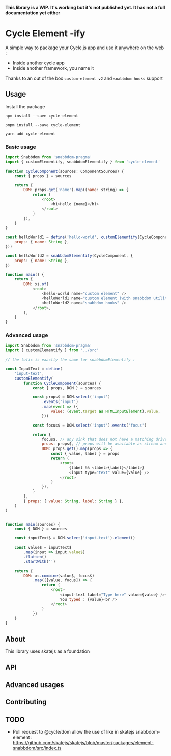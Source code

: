 **This library is a WIP. It's working but it's not published yet. It has not a full documentation yet either**

# Cycle Element -ify

A simple way to package your Cycle.js app and use it anywhere on the web :

- Inside another cycle app
- Inside another framework, you name it

Thanks to an out of the box `custom-element v2` and `snabbdom hooks` support

## Usage

Install the package

`npm install --save cycle-element`

`pnpm install --save cycle-element`

`yarn add cycle-element`

### Basic usage

```javascript
import Snabbdom from 'snabbdom-pragma'
import { customElementify, snabbdomElementify } from 'cycle-element'

function CycleComponent(sources: ComponentSources) {
	const { props } = sources

	return {
		DOM: props.get('name').map((name: string) => {
			return (
				<root>
					<h1>Hello {name}</h1>
				</root>
			)
		}),
	}
}

const helloWorld1 = define('hello-world', customElementify(CycleComponent, {
	props: { name: String },
}))

const helloWorld2 = snabbdomElementify(CycleComponent, {
	props: { name: String },
})

function main() {
	return {
		DOM: xs.of(
			<root>
				<hello-world name="custom element" />
				<helloWorld1 name="custom element (with snabbdom utility function)" />
				<helloWorld2 name="snabbdom hooks" />
			</root>,
		),
	}
}
```

### Advanced usage

```javascript
import Snabbdom from 'snabbdom-pragma'
import { customElementify } from '../src'

// the lofic is exactly the same for snabbdomElementify :

const InputText = define(
    'input-text',
    customElementify(
        function CycleComponent(sources) {
            const { props, DOM } = sources

            const props$ = DOM.select('input')
                .events('input')
                .map(event => ({
                    value: (event.target as HTMLInputElement).value,
                }))

            const focus$ = DOM.select('input').events('focus')

            return {
                focus$, // any sink that does not have a matching driver will be available on the instance
                props: props$, // props will be available as stream and as value on the instance
                DOM: props.get().map(props => {
                    const { value, label } = props
                    return (
                        <root>
                            {label && <label>{label}</label>}
                            <input type="text" value={value} />
                        </root>
                    )
                }),
            }
        },
        { props: { value: String, label: String } },
    )
)


function main(sources) {
    const { DOM } = sources

    const inputText$ = DOM.select('input-text').element()

    const value$ = inputText$
    	.map(input => input.value$)
    	.flatten()
    	.startWith('')

    return {
        DOM: xs.combine(value$, focus$)
            .map(([value, focus]) => {
                return (
				    <root>
                        <input-text label="Type here" value={value} /><br />
                 		You typed : {value}<br />
                    </root>
                )
            })
    }
}

```

## About

This library uses skatejs as a foundation

## API

## Advanced usages

## Contributing

## TODO

- Pull request to @cycle/dom allow the use of <root> like in skatejs snabbdom-element : https://github.com/skatejs/skatejs/blob/master/packages/element-snabbdom/src/index.ts

